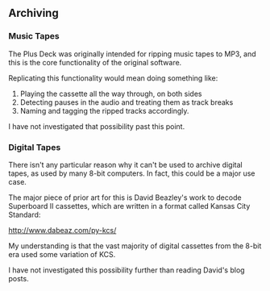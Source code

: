 ## Archiving

### Music Tapes

The Plus Deck was originally intended for ripping music tapes to MP3, and this
is the core functionality of the original software.

Replicating this functionality would mean doing something like:

1. Playing the cassette all the way through, on both sides
2. Detecting pauses in the audio and treating them as track breaks
3. Naming and tagging the ripped tracks accordingly.

I have not investigated that possibility past this point.

### Digital Tapes

There isn't any particular reason why it can't be used to archive digital
tapes, as used by many 8-bit computers. In fact, this could be a major use
case.

The major piece of prior art for this is David Beazley's work to decode
Superboard II cassettes, which are written in a format called Kansas City
Standard:

<http://www.dabeaz.com/py-kcs/>

My understanding is that the vast majority of digital cassettes from the 8-bit
era used some variation of KCS.

I have not investigated this possibility further than reading David's blog
posts.
